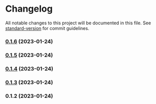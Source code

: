 # Changelog

All notable changes to this project will be documented in this file. See [standard-version](https://github.com/conventional-changelog/standard-version) for commit guidelines.

### [0.1.6](https://github.com/dataiads/nuxt-module/compare/v0.1.5...v0.1.6) (2023-01-24)

### [0.1.5](https://github.com/dataiads/nuxt-module/compare/v0.1.4...v0.1.5) (2023-01-24)

### [0.1.4](https://github.com/dataiads/nuxt-module/compare/v0.1.3...v0.1.4) (2023-01-24)

### [0.1.3](https://github.com/dataiads/nuxt-module/compare/v0.1.2...v0.1.3) (2023-01-24)

### 0.1.2 (2023-01-24)

